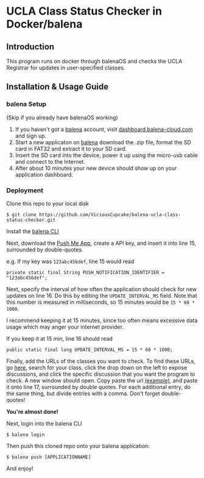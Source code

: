 # UCLA Class Status Checker in Docker/balena

## Introduction

This program runs on docker through balenaOS and checks the UCLA Registrar for updates in user-specified classes.

## Installation & Usage Guide

### balena Setup
(Skip if you already have balenaOS working)
1. If you haven't got a [balena](https://balena.io) account, visit [dashboard.balena-cloud.com](https://dashboard.balena-cloud.com/signup) and sign up.
1. Start a new applicaton on [balena](https://balena.io) download the .zip file, format the SD card in FAT32 and extract it to your SD card.
1. Insert the SD card into the device, power it up using the micro-usb cable and connect to the Internet.
1. After about 10 minutes your new device should show up on your application dashboard.

### Deployment

Clone this repo to your local disk

`$ git clone https://github.com/ViciousCupcake/balena-ucla-class-status-checker.git`

Install the [balena CLI](https://github.com/balena-io/balena-cli/blob/master/INSTALL.md)

Next, download the [Push Me App](https://apps.apple.com/us/app/push-me-stay-in-the-loop/id1208277751), create a API key, and insert it into line 15, surrounded by double-quotes.

e.g. If my key was `123abc456def`, line 15 would read

`private static final String PUSH_NOTIFICATION_IDENTIFIER = "123abc456def";`

Next, specify the interval of how often the application should check for new updates on line 16. Do this by editing the `UPDATE_INTERVAL_MS` field. Note that this number is measured in milliseconds, so 15 minutes would be `15 * 60 * 1000`.

I recommend keeping it at 15 minutes, since too often means excessive data usage which may anger your internet provider.

If you keep it at 15 min, line 16 should read

`public static final long UPDATE_INTERVAL_MS = 15 * 60 * 1000;`

Finally, add the URLs of the classes you want to check. To find these URLs, go [here](https://sa.ucla.edu/ro/public/soc), search for your class, click the drop down on the left to expose discussions, and click the specific discussion that you want the program to check. A new window should open. Copy paste the url [(example)](https://sa.ucla.edu/ro/Public/SOC/Results/ClassDetail?term_cd=20F&subj_area_cd=MATH%20%20%20&crs_catlg_no=0032A%20%20%20&class_id=262206201&class_no=%20001%20%20), and paste it onto line 17, surrounded by double quotes. For each additional entry, do the same thing, but divide entries with a comma. Don't forget double-quotes!

**You're almost done!**

Next, login into the balena CLI

`$ balena login`

Then push this cloned repo onto your balena application:

`$ balena push [APPLICATIONNAME]`

And enjoy!
